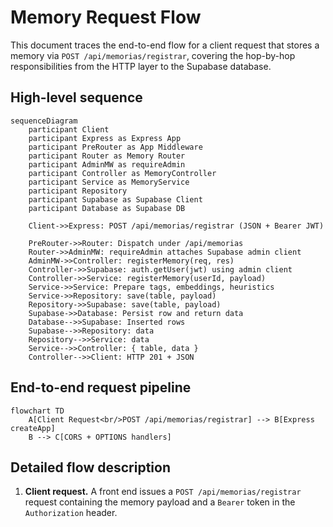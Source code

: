 # Memory Request Flow

This document traces the end-to-end flow for a client request that stores a memory via `POST /api/memorias/registrar`, covering the hop-by-hop responsibilities from the HTTP layer to the Supabase database.

## High-level sequence

```mermaid
sequenceDiagram
    participant Client
    participant Express as Express App
    participant PreRouter as App Middleware
    participant Router as Memory Router
    participant AdminMW as requireAdmin
    participant Controller as MemoryController
    participant Service as MemoryService
    participant Repository
    participant Supabase as Supabase Client
    participant Database as Supabase DB

    Client->>Express: POST /api/memorias/registrar (JSON + Bearer JWT)

    PreRouter->>Router: Dispatch under /api/memorias
    Router->>AdminMW: requireAdmin attaches Supabase admin client
    AdminMW->>Controller: registerMemory(req, res)
    Controller->>Supabase: auth.getUser(jwt) using admin client
    Controller->>Service: registerMemory(userId, payload)
    Service->>Service: Prepare tags, embeddings, heuristics
    Service->>Repository: save(table, payload)
    Repository->>Supabase: save(table, payload)
    Supabase->>Database: Persist row and return data
    Database-->>Supabase: Inserted rows
    Supabase-->>Repository: data
    Repository-->>Service: data
    Service-->>Controller: { table, data }
    Controller-->>Client: HTTP 201 + JSON
```

## End-to-end request pipeline

```mermaid
flowchart TD
    A[Client Request<br/>POST /api/memorias/registrar] --> B[Express createApp]
    B --> C[CORS + OPTIONS handlers]
```

## Detailed flow description

1. **Client request.** A front end issues a `POST /api/memorias/registrar` request containing the memory payload and a `Bearer` token in the `Authorization` header.

